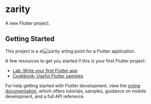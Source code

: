 # zarity

A new Flutter project.

## Getting Started

This project is a st![zarity](https://user-images.githubusercontent.com/76930096/216773866-d8aa6abc-55f2-4c88-bf36-6674f2174d59.jpg)
arting point for a Flutter application.

A few resources to get you started if this is your first Flutter project:

- [Lab: Write your first Flutter app](https://docs.flutter.dev/get-started/codelab)
- [Cookbook: Useful Flutter samples](https://docs.flutter.dev/cookbook)

For help getting started with Flutter development, view the
[online documentation](https://docs.flutter.dev/), which offers tutorials,
samples, guidance on mobile development, and a full API reference.
